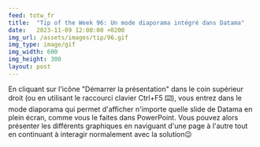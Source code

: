 ```yaml
---
feed: totw_fr
title:  "Tip of the Week 96: Un mode diaporama intégré dans Datama"
date:   2023-11-09 12:00:00 +0200
img_url: /assets/images/tip/96.gif
img_type: image/gif
img_width: 600
img_height: 300
layout: post
---
```



En cliquant sur l'icône "Démarrer la présentation" dans le coin supérieur droit (ou en utilisant le raccourci clavier Ctrl+F5 ⌨️), vous entrez dans le mode diaporama qui permet d'afficher n'importe quelle slide de Datama en plein écran, comme vous le faites dans PowerPoint.
Vous pouvez alors présenter les différents graphiques en naviguant d'une page à l'autre tout en continuant à interagir normalement avec la solution😉
